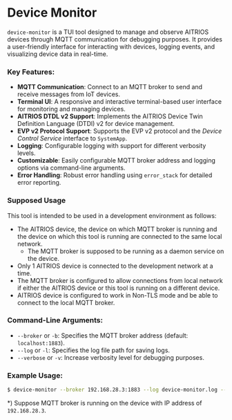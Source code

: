 # Device Monitor

`device-monitor` is a TUI tool designed to manage and observe AITRIOS devices
through MQTT communication for debugging purposes. It provides a user-friendly
interface for interacting with devices, logging events, and visualizing device
data in real-time. 


### Key Features:
- **MQTT Communication**: Connect to an MQTT broker to send and receive messages from IoT devices.
- **Terminal UI**: A responsive and interactive terminal-based user interface for monitoring and managing devices.
- **AITRIOS DTDL v2 Support**: Implements the AITRIOS Device Twin Definition Language (DTDl) v2 for device management.
- **EVP v2 Protocol Support**: Supports the EVP v2 protocol and the _Device Control Service_ interface to `SystemApp`.
- **Logging**: Configurable logging with support for different verbosity levels.
- **Customizable**: Easily configurable MQTT broker address and logging options via command-line arguments.
- **Error Handling**: Robust error handling using `error_stack` for detailed error reporting.

### Supposed Usage
This tool is intended to be used in a development environment as follows:
- The AITRIOS device, the device on which MQTT broker is running and the device on
  which this tool is running are connected to the same local network.
  - The MQTT broker is supposed to be running as a daemon service on the device.
- Only 1 AITRIOS device is connected to the development network at a time.
- The MQTT broker is configured to allow connections from local network if
  either the AITRIOS device or this tool is running on a different device.
- AITRIOS device is configured to work in Non-TLS mode and be able to connect to
  the local MQTT broker.

### Command-Line Arguments:
- `--broker` or `-b`: Specifies the MQTT broker address (default: `localhost:1883`).
- `--log` or `-l`: Specifies the log file path for saving logs.
- `--verbose` or `-v`: Increase verbosity level for debugging purposes.

### Example Usage:
```bash
$ device-monitor --broker 192.168.28.3:1883 --log device-monitor.log --verbose
```

*) Suppose MQTT broker is running on the device with IP address of `192.168.28.3`.
